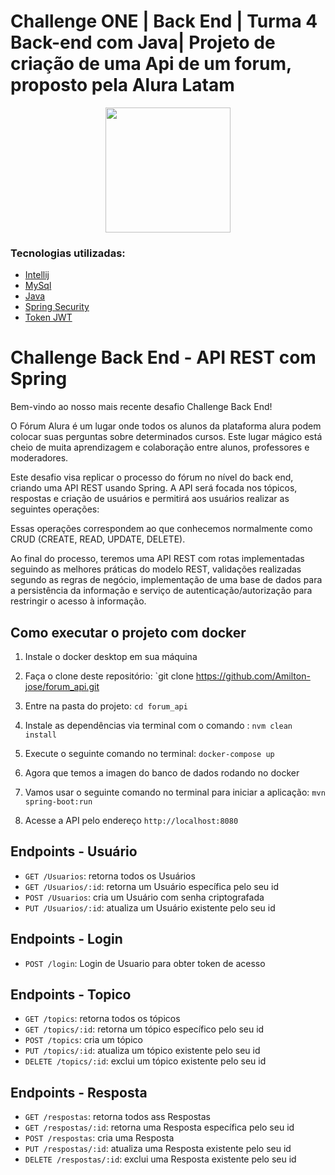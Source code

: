 # Challenge ONE | Back End | Turma 4 Back-end com Java| Projeto de criação de uma Api de um forum, proposto pela Alura Latam

<p align="center" >
     <img width="200" height="200" src="https://user-images.githubusercontent.com/78982435/209698701-28dedb2e-855b-44b2-8872-afa45e3b35aa.png" alt="">
</p>

### Tecnologias utilizadas:

- [Intellij](https://www.jetbrains.com/)
- [MySql](https://www.mysql.com/)
- [Java](https://www.java.com/pt-BR/)
- [Spring Security](https://start.spring.io/)
- [Token JWT](https://jwt.io/)

# Challenge Back End - API REST com Spring

Bem-vindo ao nosso mais recente desafio Challenge Back End!

O Fórum Alura é um lugar onde todos os alunos da plataforma alura podem colocar suas perguntas sobre determinados
cursos. Este lugar mágico está cheio de muita aprendizagem e colaboração entre alunos, professores e moderadores.

Este desafio visa replicar o processo do fórum no nível do back end, criando uma API REST usando Spring. A API será
focada nos tópicos, respostas e criação de usuários e permitirá aos usuários realizar as seguintes operações:

Essas operações correspondem ao que conhecemos normalmente como CRUD (CREATE, READ, UPDATE, DELETE).

Ao final do processo, teremos uma API REST com rotas implementadas seguindo as melhores práticas do modelo REST,
validações realizadas segundo as regras de negócio, implementação de uma base de dados para a persistência da informação
e serviço de autenticação/autorização para restringir o acesso à informação.

## Como executar o projeto com docker

1. Instale o docker desktop em sua máquina
2. Faça o clone deste repositório: `git clone https://github.com/Amilton-jose/forum_api.git
3. Entre na pasta do projeto: `cd forum_api`
4. Instale as dependências via terminal com o comando : `nvm clean install`
5. Execute o seguinte comando no terminal: `docker-compose up`
6. Agora que temos a imagen do banco de dados rodando no docker
7. Vamos usar o seguinte comando no terminal para iniciar a aplicação: `mvn spring-boot:run`


6. Acesse a API pelo endereço `http://localhost:8080`

## Endpoints - Usuário

- `GET /Usuarios`: retorna todos os Usuários
- `GET /Usuarios/:id`: retorna um Usuário específica pelo seu id
- `POST /Usuarios`: cria um Usuário com senha criptografada
- `PUT /Usuarios/:id`: atualiza um Usuário existente pelo seu id

## Endpoints - Login

- `POST /login`: Login de Usuario para obter token de acesso

## Endpoints - Topico

- `GET /topics`: retorna todos os tópicos
- `GET /topics/:id`: retorna um tópico específico pelo seu id
- `POST /topics`: cria um tópico
- `PUT /topics/:id`: atualiza um tópico existente pelo seu id
- `DELETE /topics/:id`: exclui um tópico existente pelo seu id

## Endpoints - Resposta

- `GET /respostas`: retorna todos ass Respostas
- `GET /respostas/:id`: retorna uma Resposta específica pelo seu id
- `POST /respostas`: cria uma Resposta
- `PUT /respostas/:id`: atualiza uma Resposta existente pelo seu id
- `DELETE /respostas/:id`: exclui uma Resposta existente pelo seu id






